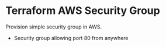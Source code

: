 # Terraform AWS Security Group

Provision simple security group in AWS.

* Security group allowing port 80 from anywhere
